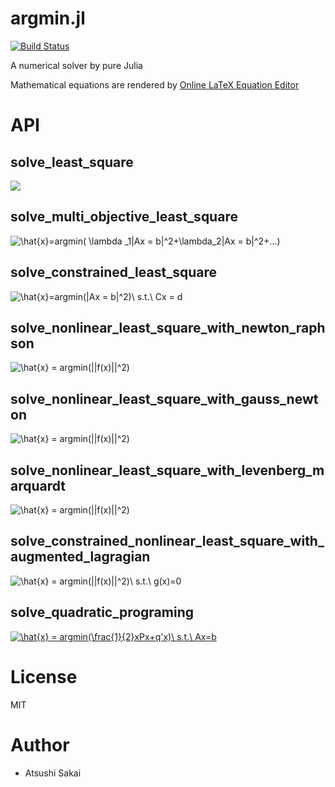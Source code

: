 # argmin.jl
[![Build Status](https://travis-ci.org/AtsushiSakai/argmin.jl.svg?branch=master)](https://travis-ci.org/AtsushiSakai/argmin.jl)

A numerical solver by pure Julia

Mathematical equations are rendered by [Online LaTeX Equation Editor](https://www.codecogs.com/latex/eqneditor.php)

# API

## solve_least_square

<img src="https://latex.codecogs.com/gif.latex?\hat{x}=argmin(|Ax-b|^2)" />

## solve_multi_objective_least_square

<img src="https://latex.codecogs.com/gif.latex?\hat{x}=argmin(&space;\lambda&space;_1|Ax&space;=&space;b|^2&plus;\lambda_2|Ax&space;=&space;b|^2&plus;...)" title="\hat{x}=argmin( \lambda _1|Ax = b|^2+\lambda_2|Ax = b|^2+...)" />

## solve_constrained_least_square

<img src="https://latex.codecogs.com/gif.latex?\hat{x}=argmin(|Ax&space;=&space;b|^2)\&space;s.t.\&space;Cx&space;=&space;d" title="\hat{x}=argmin(|Ax = b|^2)\ s.t.\ Cx = d" />

## solve_nonlinear_least_square_with_newton_raphson

<img src="https://latex.codecogs.com/gif.latex?\hat{x}&space;=&space;argmin(|f(x)|^2)" title="\hat{x} = argmin(||f(x)||^2)" />

## solve_nonlinear_least_square_with_gauss_newton

<img src="https://latex.codecogs.com/gif.latex?\hat{x}&space;=&space;argmin(|f(x)|^2)" title="\hat{x} = argmin(||f(x)||^2)" />

## solve_nonlinear_least_square_with_levenberg_marquardt

<img src="https://latex.codecogs.com/gif.latex?\hat{x}&space;=&space;argmin(|f(x)|^2)" title="\hat{x} = argmin(||f(x)||^2)" />

## solve_constrained_nonlinear_least_square_with_augmented_lagragian

<img src="https://latex.codecogs.com/gif.latex?\hat{x}&space;=&space;argmin(||f(x)||^2)\&space;s.t.\&space;g(x)=0" title="\hat{x} = argmin(||f(x)||^2)\ s.t.\ g(x)=0" />

## solve_quadratic_programing

<a href="https://www.codecogs.com/eqnedit.php?latex=\hat{x}&space;=&space;argmin(\frac{1}{2}xPx&plus;q'x)\&space;s.t.\&space;Ax=b" target="_blank"><img src="https://latex.codecogs.com/gif.latex?\hat{x}&space;=&space;argmin(\frac{1}{2}xPx&plus;q'x)\&space;s.t.\&space;Ax=b" title="\hat{x} = argmin(\frac{1}{2}xPx+q'x)\ s.t.\ Ax=b" /></a>


# License

MIT

# Author

- Atsushi Sakai
